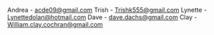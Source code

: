 Andrea - acde09@gmail.com
Trish - Trishk555@gmail.com
Lynette - Lynettedolan@hotmail.com
Dave - dave.dachs@gmail.com
Clay - William.clay.cochran@gmail.com
